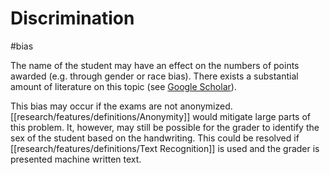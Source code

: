 # Discrimination
#bias 

The name of the student may have an effect on the numbers of points awarded (e.g. through gender or race bias). There exists a substantial amount of literature on this topic (see [Google Scholar](https://scholar.google.ch/scholar?hl=de&as_sdt=0%2C5&q=grading+discrimination&oq=grading+discrim)).

This bias may occur if the exams are not anonymized. [[research/features/definitions/Anonymity]] would mitigate large parts of this problem. It, however, may still be possible for the grader to identify the sex of the student based on the handwriting. This could be resolved if [[research/features/definitions/Text Recognition]] is used and the grader is presented machine written text.

